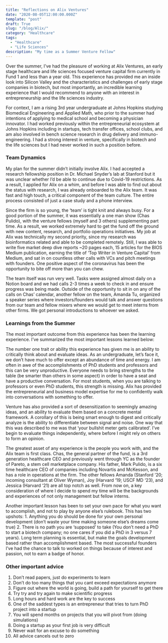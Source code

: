 ```yaml
---
title: "Reflections on Alix Ventures"
date: "2020-08-05T12:00:00.000Z"
template: "post"
draft: True
slug: "/blog/Alix/"
category: "Healthcare"
tags:
  - "Healthcare"
  - "Life Sciences"
description: "My time as a Summer Venture Fellow"
---
```

Over the summer, I’ve had the pleasure of working at Alix Ventures, an early stage healthcare and life sciences focused venture capital firm currently in Fund 1 and less than a year old. This experience has provided me an inside look into Silicon Valley and the characteristics and challenges of early stage companies in biotech, but most importantly, an incredible learning experience that I would recommend to anyone with an interest in entrepreneurship and the life sciences industry.

For context, I am a rising 3rd year undergraduate at Johns Hopkins studying Biomedical Engineering and Applied Math, who prior to the summer had intentions of applying to medical school and becoming a physician innovator. I had worked previously within the entrepreneurial ecosystem at Johns Hopkins including in startups, tech transfer offices, school clubs, and am also involved in bench science research in drug delivery and immuno-engineering. I had a strong interest in venture, specifically in biotech and the life sciences but I had never worked in such a position before.

### Team Dynamics

My plan for the summer didn’t initially involve Alix. I had accepted a research fellowship position in Dr. Michael Snyder’s lab at Stanford but it was unclear whether I’d be able to continue due to Covid-19 restrictions. As a result, I applied for Alix on a whim, and before I was able to find out about the status with research, I was already onboarded to the Alix team. It was fast and high touch, a critical component of the team culture. The entire process consisted of just a case study and a phone interview.

Since the firm is so young, the ‘team’ is tight knit and always busy. For a good portion of the summer, it was essentially a one man show (Chas Pulido), with the venture fellows (myself and 3 others) supplementing part time. As a result, we worked extremely hard to get the fund off the ground with new content, research, and portfolio operations initiatives. My job at Alix was technically my second priority, since my research was bioinformatics related and able to be completed remotely. Still, I was able to write five market deep dive reports ~20 pages each, 15 articles for the BIOS Medium publication, earning the title of ‘Top Writer in Venture Capital’ from Medium, and sat in on countless other calls with VCs and pitch meetings with founders. One positive aspect of the coronavirus has been the opportunity to bite off more than you can chew.

The team itself was run very well. Tasks were assigned almost daily on a Notion board and we had calls 2-3 times a week to check in and ensure progress was being made. Outside of the opportunity to sit in on any of the calls on Chas’ calendar, another fellow on the team, Amanda Tu, organized a speaker series where investors/founders would talk and answer questions from our team and fellow mixers where we would get to meet interns from other firms. We got personal introductions to whoever we asked.

### Learnings from the Summer

The most important outcome from this experience has been the learning experience. I’ve summarized the most important lessons learned below:

The number one trait or ability this experience has given me is an ability to critically think about and evaluate ideas. As an undergraduate, let’s face it, we don’t have much to offer except an abundance of time and energy. I am often in awe of the accomplishments of PhD students and professors and this can be very unproductive. Everyone needs to bring strengths to the table (be smarter than others in some aspect) in order to have a seat and have a productive conversation. For most students, when you are talking to professors or even PhD students, this strength is missing. Alix has provided the entrepreneurial and business model expertise for me to confidently walk into conversations with something to offer.

Venture has also provided a sort of desensitization to seemingly amazing ideas, and an ability to evaluate them based on a concrete mental framework. A corollary of this is being smart enough to digest and critically analyze is the ability to differentiate between signal and noise. One way that this was described to me was that ‘your bullshit meter gets calibrated’. I’ve begin to evaluate things independently, where before I might rely on others to form an opinion.

The greatest asset of any experience is the people you work with, and the Alix team is first class. Chas, the general partner of the fund, is a 3rd generation healthcare CEO and previously went through YC as the founder of Pareto, a stem cell marketplace company. His father, Mark Pulido, is a six time healthcare CEO of companies including Novartis and McKesson, and has a role in operations at the firm. The other fellows Amanda (Stanford ‘20; incoming consultant at Oliver Wyman), Joy (Harvard ‘19; USCF MD ‘23), and Jessica (Harvard ‘21) are all top notch as well. From now on, a key consideration of where I decide to spend my time will be the backgrounds and experiences of not only management but fellow interns.

Another important lesson has been to set your own pace for what you want to accomplish, and not to play by anyone else’s rulebook. This has two upshots: 1. Anything you do should be done for your own personal development (don’t waste your time making someone else’s dreams come true) 2. There is no path you are ‘supposed’ to take (You don’t need a PhD to start a biotech company; no one cares if you did a PhD in 3 versus 7 years). Long term planning is essential, but make the goals development based rather than accomplishment based. The most successful founders I’ve had the chance to talk to worked on things because of interest and passion, not to earn a badge of honor.

### Other important advice

1. Don’t read papers, just do experiments to learn
2. Don’t do too many things that you cant exceed expectations anymore
3. Figure out where the world is going, build a path for yourself to get there
4. Try try and try again to make scientific progress
5. Long hours and hard work are the key to success
6. One of the saddest types is an entrepreneur that tries to turn PhD project into a startup
7. You will spend months on projects that you will pivot from (doing simulations)
8. Doing a startup as your first job is very difficult
9. Never wait for an excuse to do something
10. All advice cancels out to zero
